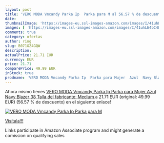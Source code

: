 ```yaml
---
layout: post
title: 'VERO MODA Vmcandy Parka Ip  Parka para M al 56.57 % de descuento'
date: 
thumbnailImage: 'https://images-eu.ssl-images-amazon.com/images/I/41uhLE4bC4L._SL200_.jpg'
images: [ 'https://images-eu.ssl-images-amazon.com/images/I/41uhLE4bC4L._SL200_.jpg' ]
comments: true
category: ofertas
author: ring
slug: B071GZ4GQW
description:
actualPrice: 21.71 EUR
currency: EUR
price: 21.71
comparePrice: 49.99 EUR
inStock: true
prodname: 'VERO MODA Vmcandy Parka Ip  Parka para Mujer  Azul  Navy Blazer   38  Talla del fabricante: Medium '
---
```


Ahora mismo tienes [VERO MODA Vmcandy Parka Ip  Parka para Mujer  Azul  Navy Blazer   38  Talla del fabricante: Medium ](https://www.amazon.es/dp/B071GZ4GQW/?tag=tolees-21) a 21.71 EUR (original: 49.99 EUR) (56.57 %  de descuento) en el siguiente enlace!

[![VERO MODA Vmcandy Parka Ip  Parka para M](https://images-eu.ssl-images-amazon.com/images/I/41uhLE4bC4L._SL200_.jpg)](https://www.amazon.es/dp/B071GZ4GQW/?tag=tolees-21)

[Visítala!!!](https://www.amazon.es/dp/B071GZ4GQW/?tag=tolees-21)

Links participate in Amazon Associate program and might generate a comission on qualifying sales
